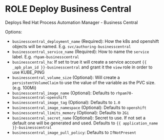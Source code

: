 # ROLE Deploy Business Central
Deploys Red Hat Process Automation Manager - Business Central

Options:

* `businesscentral_deployment_name` (Required): How the k8s and openshift objects will be named. E.g. `svc/authoring-businesscentral`
* `businesscentral_service_name` (Required): How to name the `service` label. E.g. `rhpam-businesscentral`
* `businesscentral_ha`: If set to true it will create a service account `{{ _apb_plan_id }}-businesscentral` and grant it the `view` role in order to use KUBE_PING
* `businesscentral_volume_size` (Optional): Will create a `persistentVolumeClaim` to use the value of the variable as the PVC size. (e.g. 100Mi)
* `businesscentral_image_name` (Optional): Defaults to `rhpam70-businesscentral-openshift`
* `businesscentral_image_tag` (Optional): Defaults to `1.0`
* `businesscentral_image_namespace` (Optional): Defaults to `openshift`
* `businesscentral_limits_memory` (Optional): Defaults to `2Gi`
* `businesscentral_secret_name` (Optional): Secret to use. If not set a default one will be generated and used. Defaults to `{{ application_name }}-businesscentral`
* `businesscentral_image_pull_policy`: Defaults to `IfNotPresent`
